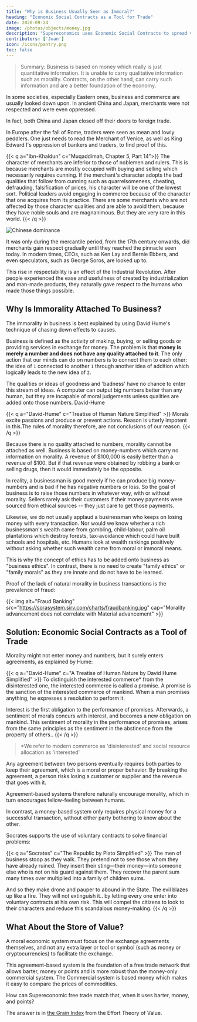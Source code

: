 ```yaml
---
title: "Why is Business Usually Seen as Immoral?"
heading: "Economic Social Contracts as a Tool for Trade"
date: 2020-09-24
image: /photos/objects/money.jpg
description: "Supereconomics uses Economic Social Contracts to spread value in a society. This makes it resilient to financial and currency crises"
contributors: ['Juan']
icon: /icons/pantry.png
toc: false
---
```


> Summary: Business is based on money which really is just quantitative information. It is unable to carry qualitative information such as morality. Contracts, on the other hand, can carry such information and are a better foundation of the economy.


In some societies, especially Eastern ones, business and commerce are usually looked down upon. In ancient China and Japan, merchants were not respected and were even oppressed.

In fact, both China and Japan closed off their doors to foreign trade. 

In Europe after the fall of Rome, traders were seen as mean and lowly peddlers. One just needs to read the Merchant of Venice, as well as King Edward I's oppression of bankers and traders, to find proof of this.

{{< q a="Ibn-Khaldun" c="Muqaddimah, Chapter 5, Part 14">}}
The character of merchants are inferior to those of noblemen and rulers. This is because merchants are mostly occupied with buying and selling which necessarily requires cunning. If the merchant's character adopts the bad qualities that follow from cunning such as quarrelsomeness, cheating, defrauding, falsification of prices, his character will be one of the lowest sort.
Political leaders avoid engaging in commerce because of the character that one acquires from its practice. There are some merchants who are not affected by those character qualities and are able to avoid them, because they have noble souls and are magnanimous. But they are very rare in this world.
{{< /q >}}


![Chinese dominance](https://socioecons.files.wordpress.com/2016/03/20130615_blp504.jpg)

It was only during the mercantile period, from the 17th century onwards, did merchants gain respect gradually until they reached the pinnacle seen today. In modern times, CEOs, such as Ken Lay and Bernie Ebbers, and even speculators, such as George Soros, are looked up to. 

This rise in respectability is an effect of the Industrial Revolution. <!--  which came from British improvements on the steam engine which allowed the mass production of useful things which were then distributed through commerce. Ancient Rome did not have the natural ore deposits like England and so the Romans could not create such a commercial revolution. --> After people experienced the ease and usefulness of created by industrialization and man-made products, they naturally gave respect to the humans who made those things possible.


## Why Is Immorality Attached To Business?

The immorality in business is best explained by using David Hume's technique of chasing down effects to causes. 

Business is defined as the activity of making, buying, or selling goods or providing services in exchange for money. The problem is that **money is merely a number and does not have any quality attached to it**. The only action that our minds can do on numbers is to connect them to each other: the idea of `1` connected to another `1` through another idea of addition which logically leads to the new idea of `2`. 

The qualities or ideas of goodness and 'badness' have no chance to enter this stream of ideas. A computer can output big numbers better than any human, but they are incapable of moral judgements unless qualities are added onto those numbers.
David-Hume

{{< q a="David-Hume" c="Treatise of Human Nature Simplified" >}}
Morals excite passions and produce or prevent actions. Reason is utterly impotent in this.The rules of morality therefore, are not conclusions of our reason.
{{< /q >}}


Because there is no quality attached to numbers, morality cannot be attached as well. Business is based on money-numbers which carry no information on morality. A revenue of $100,000 is easily better than a revenue of $100. But if that revenue were obtained by robbing a bank or selling drugs, then it would immediately be the opposite.

In reality, a businessman is good merely if he can produce big money-numbers and is bad if he has negative numbers or loss. So the goal of business is to raise those numbers in whatever way, with or without morality. Sellers rarely ask their customers if their money payments were sourced from ethical sources -- they just care to get those payments. 

Likewise, we do not usually applaud a businessman who keeps on losing money with every transaction. Nor would we know whether a rich businessman's wealth came from gambling, child-labour, palm oil plantations which destroy forests, tax-avoidance which could have built schools and hospitals, etc. Humans look at wealth rankings positively without asking whether such wealth came from moral or immoral means.

This is why the concept of ethics has to be added onto business as "business ethics". In contrast, there is no need to create "family ethics" or "family morals" as they are innate and do not have to be learned.

Proof of the lack of natural morality in business transactions is the prevalence of fraud:

{{< img alt="Fraud Banking" src="https://sorasystem.sirv.com/charts/fraudbanking.jpg" cap="Morality advancement does not correlate with Material advancement" >}}


## Solution: Economic Social Contracts as a Tool of Trade

Morality might not enter money and numbers, but it surely enters agreements, as explained by Hume:

<!-- By using the word ‘promise’, he subjects himself to the penalty of never being trusted again in case of failure..  -->

{{< q a="David-Hume" c="A Treatise of Human Nature by David Hume Simplified" >}}
To distinguish the interested commerce* from the disinterested one, the interested commerce is called a promise. A promise is the sanction of the interested commerce of mankind. When a man promises anything, he expresses a resolution to perform it. 

Interest is the first obligation to the performance of promises. Afterwards, a sentiment of morals concurs with interest, and becomes a new obligation on mankind..This sentiment of morality in the performance of promises, arises from the same principles as the sentiment in the abstinence from the property of others..
{{< /q >}}


> *We refer to modern commerce as 'disinterested' and social resource allocation as 'interested'


Any agreement between two persons eventually requires both parties to keep their agreement, which is a moral or proper behavior. By breaking the agreement, a person risks losing a customer or supplier and the revenue that goes with it. 

Agreement-based systems therefore naturally encourage morality, which in turn encourages fellow-feeling between humans. 

In contrast, a money-based system only requires physical money for a successful transaction, without either party bothering to know about the other. 

Socrates supports the use of voluntary contracts to solve financial problems:

{{< q a="Socrates" c="The Republic by Plato Simplified" >}}
The men of business stoop as they walk. They pretend not to see those whom they have already ruined. They insert their sting—their money—into someone else who is not on his guard against them. They recover the parent sum many times over multiplied into a family of children sums. 

And so they make drone and pauper to abound in the State. The evil blazes up like a fire. They will not extinguish it.. by letting every one enter into voluntary contracts at his own risk. This will compel the citizens to look to their characters and reduce this scandalous money-making.
{{< /q >}}


## What About the Store of Value?

A moral economic system must focus on the exchange agreements themselves, and not any extra layer or tool or symbol (such as money or cryptocurrencies) to facilitate the exchange. 

This agreement-based system is the foundation of a free trade network that allows barter, money or points and is more robust than the money-only commercial system. The Commercial system is based money which makes it easy to compare the prices of commodities. 

How can Supereconomic free trade match that, when it uses barter, money, and points?

The answer is in [the Grain Index](/social/economics/principles/part-4/chapter-07c) from the Effort Theory of Value.